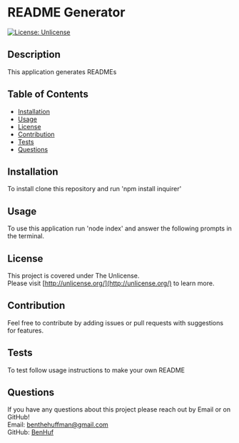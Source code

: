 # README Generator 

  [![License: Unlicense](https://img.shields.io/badge/license-Unlicense-blue.svg)](http://unlicense.org/)

  ## Description
  This application generates READMEs

  ## Table of Contents

  * [Installation](#installation)
  * [Usage](#usage)
  * [License](#license)
  * [Contribution](#contribution)
  * [Tests](#tests)
  * [Questions](#questions)

  ## Installation
  To install clone this repository and run 'npm install inquirer'

  ## Usage
  To use this application run 'node index' and answer the following prompts in the terminal.

  ## License
  This project is covered under The Unlicense.  
  Please visit [http://unlicense.org/](http://unlicense.org/) to learn more.
  

  ## Contribution
  Feel free to contribute by adding issues or pull requests with suggestions for features.
  
  ## Tests 
  To test follow usage instructions to make your own README
  
  ## Questions
  If you have any questions about this project please reach out by Email or on GitHub!  
  Email: benthehuffman@gmail.com  
  GitHub: [BenHuf](https://github.com/BenHuf)  
  
  